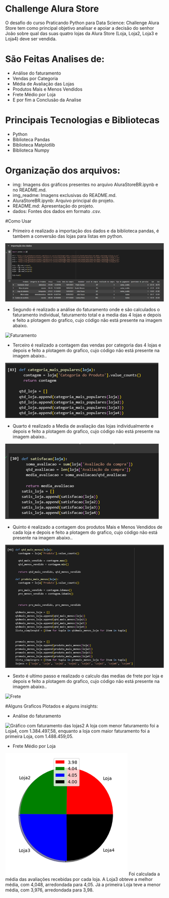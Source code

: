 # Challenge Alura Store

O desafio do curso Praticando Python para Data Science: Challenge Alura Store tem como principal objetivo analisar e apoiar a decisão do senhor João sobre qual das suas quatro lojas da Alura Store (Loja, Loja2, Loja3 e Loja4) deve ser vendida.


# São Feitas Analises de:

- Análise do faturamento
- Vendas por Categoria
- Média de Avaliação das Lojas
- Produtos Mais e Menos Vendidos
- Frete Médio por Loja
- E por fim a Conclusão da Analise

# Principais Tecnologias e Bibliotecas
- Python
- Biblioteca Pandas
- Biblioteca Matplotlib
- Biblioteca Numpy

# Organização dos arquivos:
- img: Imagens dos gráficos presentes no arquivo AluraStoreBR.ipynb e no README.md.
- img_readme: Imagens exclusivas do README.md.
- AluraStoreBR.ipynb: Arquivo principal do projeto.
- README.md: Apresentação do projeto.
- dados: Fontes dos dados em formato .csv.

#Como Usar
- Primeiro é realizado a importação dos dados e da biblioteca pandas, é tambem a conversão das lojas para listas em python.
<img src='img_readme/Importação dos dados.png' alt='Dados'>

- Segundo é realizado a análise do faturamento onde e são calculados o faturamento individual, faturamento total e a media das 4 lojas e depois e feito a plotagem do grafico, cujo código não está presente na imagem abaixo.
<img src='img_readme/Análise do faturamento_readme.png' alt='Faturamento'>

- Terceiro é realizado a contagem das vendas por categoria das 4 lojas e depois e feito a plotagem do grafico, cujo código não está presente na imagem abaixo..
<img src='img_readme/Vendas por Categoria_readme.png' alt='Vendas'>

- Quarto é realizado a Media de avaliação das lojas individualmente e depois e feito a plotagem do grafico, cujo código não está presente na imagem abaixo..
<img src='img_readme/Média de Avaliação das Lojas_readme.png' alt='Avaliação'>

- Quinto é realizado a contagem dos produtos Mais e Menos Vendidos de cada loja e depois e feito a plotagem do grafico, cujo código não está presente na imagem abaixo..
<img src='img_readme/Produtos Mais e Menos Vendidos_readme.png' alt='Mais_Menos'>

- Sexto é ultimo passo e realizado o calculo das medias de frete por loja e depois e feito a plotagem do grafico, cujo código não está presente na imagem abaixo..
<img src='img_readme/Frete Médio por Loja_readme.png' alt='Frete'>


#Alguns Graficos Plotados e alguns insights:

- Análise do faturamento
<img src='img/Análise do faturamento2.png' alt='Gráfico com faturamento das lojas2'>
A loja com menor faturamento foi a Loja4, com 1.384.497,58, enquanto a loja com maior faturamento foi a primeira Loja, com 1.488.459,05.

- Frete Médio por Loja
<img src='img/Média de Avaliação das Lojas2.png' alt=' Média de Avaliação das Lojas2'>
Foi calculada a média das avaliações recebidas por cada loja. A Loja3 obteve a melhor média, com 4,048, arredondada para 4,05. Já a primeira Loja teve a menor média, com 3,976, arredondada para 3,98.
